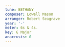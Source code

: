 ```yaml
---
tune: BETHANY
composer: Lowell Mason
arranger: Robert Seagrave
year: '-'
meter: 6s & 4s.
key: G Major
anacrusis: 0
---
```

